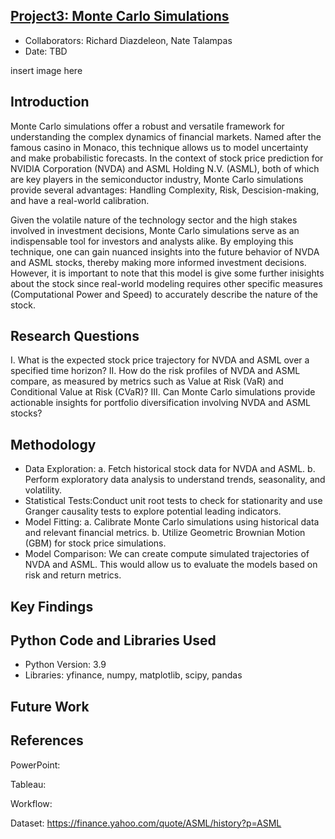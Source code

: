 ## [Project3: Monte Carlo Simulations](https://github.com/dsrichard97/exploratory_analysis.git)
* Collaborators: Richard Diazdeleon, Nate Talampas
* Date: TBD

insert image here 

## Introduction
Monte Carlo simulations offer a robust and versatile framework for understanding the complex dynamics of financial markets. Named after the famous casino in Monaco, this technique allows us to model uncertainty and make probabilistic forecasts. In the context of stock price prediction for NVIDIA Corporation (NVDA) and ASML Holding N.V. (ASML), both of which are key players in the semiconductor industry, Monte Carlo simulations provide several advantages: Handling Complexity, Risk, Descision-making, and have a real-world calibration. 

Given the volatile nature of the technology sector and the high stakes involved in investment decisions, Monte Carlo simulations serve as an indispensable tool for investors and analysts alike. By employing this technique, one can gain nuanced insights into the future behavior of NVDA and ASML stocks, thereby making more informed investment decisions. However, it is important to note that this model is give some further inisights about the stock since real-world modeling requires other specific measures (Computational Power and Speed) to accurately describe the nature of the stock.

## Research Questions
I.   What is the expected stock price trajectory for NVDA and ASML over a specified time horizon?
II.  How do the risk profiles of NVDA and ASML compare, as measured by metrics such as Value at Risk (VaR) and Conditional Value at Risk (CVaR)?
III. Can Monte Carlo simulations provide actionable insights for portfolio diversification involving NVDA and ASML stocks?

## Methodology
* Data Exploration:
  a. Fetch historical stock data for NVDA and ASML.
  b. Perform exploratory data analysis to understand trends, seasonality, and volatility.
* Statistical Tests:Conduct unit root tests to check for stationarity and use Granger causality tests to explore potential leading indicators. 
* Model Fitting:
  a. Calibrate Monte Carlo simulations using historical data and relevant financial metrics.
  b. Utilize Geometric Brownian Motion (GBM) for stock price simulations.
* Model Comparison: We can create compute simulated trajectories of NVDA and ASML. This would allow us to evaluate the models based on risk and return metrics.
## Key Findings


##  Python Code and Libraries Used
* Python Version: 3.9
* Libraries: yfinance, numpy, matplotlib, scipy, pandas

## Future Work

## References
PowerPoint:

Tableau: 

Workflow: 

Dataset:  https://finance.yahoo.com/quote/ASML/history?p=ASML

